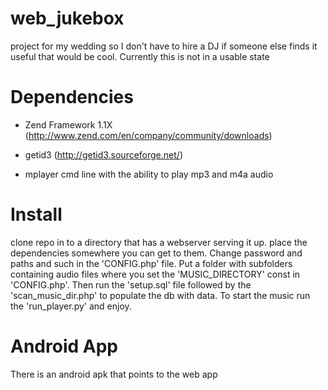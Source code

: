 web_jukebox
===========
project for my wedding so I don't have to hire a DJ if someone else finds it useful that would be cool. Currently this is not in a usable state


Dependencies
===========
* Zend Framework 1.1X (http://www.zend.com/en/company/community/downloads)

* getid3 (http://getid3.sourceforge.net/)

* mplayer cmd line with the ability to play mp3 and m4a audio


Install
===========
clone repo in to a directory that has a webserver serving it up. place the dependencies somewhere you can get to them. Change password and paths and such in the 'CONFIG.php' file. Put a folder with subfolders containing audio files where you set the 'MUSIC_DIRECTORY' const in 'CONFIG.php'. Then run the 'setup.sql' file followed by the 'scan_music_dir.php' to populate the db with data. To start the music run the 'run_player.py' and enjoy.

Android App
===========
There is an android apk that points to the web app
